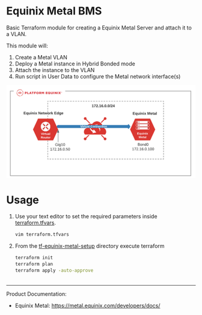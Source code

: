 # Equinix Metal BMS

Basic Terraform module for creating a Equinix Metal Server and attach it to a VLAN.

This module will:
1. Create a Metal VLAN
2. Deploy a Metal instance in Hybrid Bonded mode
3. Attach the instance to the VLAN
4. Run script in User Data to configure the Metal network interface(s)



![GCP Equinix Metal diagram](../docs/images/DS-metalNE-diagram.png?raw=true "GCP Equinix Metal diagram")



# Usage

1. Use your text editor to set the required parameters inside [terraform.tfvars](terraform.tfvars).
   ```sh
   vim terraform.tfvars

2. From the [tf-equinix-metal-setup](./) directory execute terraform

   ```sh
   terraform init
   terraform plan
   terraform apply -auto-approve



---
Product Documentation:
- Equinix Metal:  https://metal.equinix.com/developers/docs/
